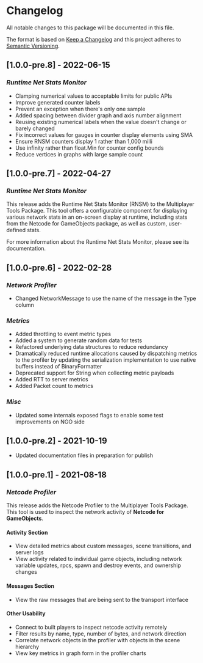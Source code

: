# Changelog
All notable changes to this package will be documented in this file.

The format is based on [Keep a Changelog](http://keepachangelog.com/en/1.0.0/)
and this project adheres to [Semantic Versioning](http://semver.org/spec/v2.0.0.html).

## [1.0.0-pre.8] - 2022-06-15

### *Runtime Net Stats Monitor*
- Clamping numerical values to acceptable limits for public APIs
- Improve generated counter labels
- Prevent an exception when there's only one sample
- Added spacing between divider graph and axis number alignment
- Reusing existing numerical labels when the value doesn't change or barely changed
- Fix incorrect values for gauges in counter display elements using SMA
- Ensure RNSM counters display 1 rather than 1,000 milli
- Use infinity rather than float.Min for counter config bounds
- Reduce vertices in graphs with large sample count

## [1.0.0-pre.7] - 2022-04-27

### *Runtime Net Stats Monitor*

This release adds the Runtime Net Stats Monitor (RNSM) to the Multiplayer Tools Package. This tool offers a configurable component for displaying various network stats in an on-screen display at runtime, including stats from the Netcode for GameObjects package, as well as custom, user-defined stats.

For more information about the Runtime Net Stats Monitor, please see its documentation.

## [1.0.0-pre.6] - 2022-02-28

### *Network Profiler*
- Changed NetworkMessage to use the name of the message in the Type column

### *Metrics*
- Added throttling to event metric types
- Added a system to generate random data for tests
- Refactored underlying data structures to reduce redundancy
- Dramatically reduced runtime allocations caused by dispatching metrics to the profiler by updating the serialization implementation to use native buffers instead of BinaryFormatter
- Deprecated support for String when collecting metric payloads
- Added RTT to server metrics
- Added Packet count to metrics

### *Misc*
- Updated some internals exposed flags to enable some test improvements on NGO side

## [1.0.0-pre.2] - 2021-10-19

- Updated documentation files in preparation for publish

## [1.0.0-pre.1] - 2021-08-18

### *Netcode Profiler*

This release adds the Netcode Profiler to the Multiplayer Tools Package. This tool is used to inspect the network activity of **Netcode for GameObjects**.

#### Activity Section
- View detailed metrics about custom messages, scene transitions, and server logs
- View activity related to individual game objects, including network variable updates, rpcs, spawn and destroy events, and ownership changes

#### Messages Section
- View the raw messages that are being sent to the transport interface

#### Other Usability
- Connect to built players to inspect netcode activity remotely
- Filter results by name, type, number of bytes, and network direction
- Correlate network objects in the profiler with objects in the scene hierarchy
- View key metrics in graph form in the profiler charts
